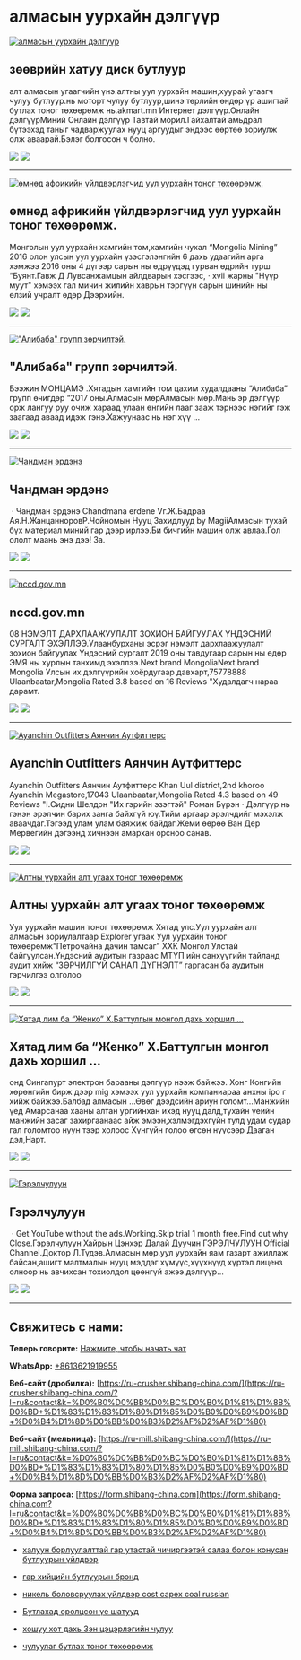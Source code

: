 # алмасын уурхайн дэлгүүр

<a href="https://swt.shibang-china.com/?l=ru&img&k=%D0%B0%D0%BB%D0%BC%D0%B0%D1%81%D1%8B%D0%BD+%D1%83%D1%83%D1%80%D1%85%D0%B0%D0%B9%D0%BD+%D0%B4%D1%8D%D0%BB%D0%B3%D2%AF%D2%AF%D1%80" target="_blank">![алмасын уурхайн дэлгүүр](http://static.shibang-china.com/all-800x300/524.jpg)</a>

## зөөврийн хатуу диск бутлуур
алт алмасын угаагчийн үнэ.алтны уул уурхайн машин,хуурай угаагч чулуу бутлуур.нь моторт чулуу бутлуур,шинэ төрлийн өндөр үр ашигтай бутлах тоног төхөөрөмж нь.akmart.mn Интернет дэлгүүр.Онлайн дэлгүүрМиний Онлайн дэлгүүр Тавтай морил.Гайхалтай амьдрал бүтээхэд таныг чадваржуулах нууц аргуудыг эндээс өөртөө зориулж олж аваарай.Бэлэг болгосон ч болно.


<a href="https://whatsapp.shibangsoft.com/WhatsApp.php" target="_blank" title="WhatsApp">![](http://static.shibang-china.com/icon/whatsapp.png)</a> <a href="https://swt.shibang-china.com/?l=ru&icon&k=%D0%B0%D0%BB%D0%BC%D0%B0%D1%81%D1%8B%D0%BD+%D1%83%D1%83%D1%80%D1%85%D0%B0%D0%B9%D0%BD+%D0%B4%D1%8D%D0%BB%D0%B3%D2%AF%D2%AF%D1%80" target="_blank">![](http://static.shibang-china.com/icon/chat-ru.png)</a>

---

<a href="https://swt.shibang-china.com/?l=ru&img&k=%D0%B0%D0%BB%D0%BC%D0%B0%D1%81%D1%8B%D0%BD+%D1%83%D1%83%D1%80%D1%85%D0%B0%D0%B9%D0%BD+%D0%B4%D1%8D%D0%BB%D0%B3%D2%AF%D2%AF%D1%80" target="_blank">![өмнөд африкийн үйлдвэрлэгчид уул уурхайн тоног төхөөрөмж.](http://static.shibang-china.com/all-800x300/104.jpg)</a>

## өмнөд африкийн үйлдвэрлэгчид уул уурхайн тоног төхөөрөмж.
Монголын уул уурхайн хамгийн том,хамгийн чухал “Mongolia Mining” 2016 олон улсын уул уурхайн үзэсгэлэнгийн 6 дахь удаагийн арга хэмжээ 2016 оны 4 дүгээр сарын ны өдрүүдэд гурван өдрийн турш “Буянт.Гавж Д Лувсанжамцын айлдварын хэсгээс,&nbsp;&#0183;&#32;xvii жарны &quot;Нүүр муут&quot; хэмээх гал мичин жилийн хаврын тэргүүн сарын шинийн ны өлзий учралт өдөр Дээрхийн.


<a href="https://whatsapp.shibangsoft.com/WhatsApp.php" target="_blank" title="WhatsApp">![](http://static.shibang-china.com/icon/whatsapp.png)</a> <a href="https://swt.shibang-china.com/?l=ru&icon&k=%D0%B0%D0%BB%D0%BC%D0%B0%D1%81%D1%8B%D0%BD+%D1%83%D1%83%D1%80%D1%85%D0%B0%D0%B9%D0%BD+%D0%B4%D1%8D%D0%BB%D0%B3%D2%AF%D2%AF%D1%80" target="_blank">![](http://static.shibang-china.com/icon/chat-ru.png)</a>

---

<a href="https://swt.shibang-china.com/?l=ru&img&k=%D0%B0%D0%BB%D0%BC%D0%B0%D1%81%D1%8B%D0%BD+%D1%83%D1%83%D1%80%D1%85%D0%B0%D0%B9%D0%BD+%D0%B4%D1%8D%D0%BB%D0%B3%D2%AF%D2%AF%D1%80" target="_blank">![&quot;Алибаба&quot; групп зөрчилтэй.](http://static.shibang-china.com/all-800x300/841.jpg)</a>

## &quot;Алибаба&quot; групп зөрчилтэй.
Бээжин МОНЦАМЭ .Хятадын хамгийн том цахим худалдааны “Алибаба” групп өчигдөр “2017 оны.Алмасын мөрАлмасын мөр.Мань эр дэлгүүр орж лангуу руу очиж хараад улаан өнгийн лааг зааж тэрнээс нэгийг гэж заагаад аваад идэж гэнэ.Хажуунаас нь нэг хүү …


<a href="https://whatsapp.shibangsoft.com/WhatsApp.php" target="_blank" title="WhatsApp">![](http://static.shibang-china.com/icon/whatsapp.png)</a> <a href="https://swt.shibang-china.com/?l=ru&icon&k=%D0%B0%D0%BB%D0%BC%D0%B0%D1%81%D1%8B%D0%BD+%D1%83%D1%83%D1%80%D1%85%D0%B0%D0%B9%D0%BD+%D0%B4%D1%8D%D0%BB%D0%B3%D2%AF%D2%AF%D1%80" target="_blank">![](http://static.shibang-china.com/icon/chat-ru.png)</a>

---

<a href="https://swt.shibang-china.com/?l=ru&img&k=%D0%B0%D0%BB%D0%BC%D0%B0%D1%81%D1%8B%D0%BD+%D1%83%D1%83%D1%80%D1%85%D0%B0%D0%B9%D0%BD+%D0%B4%D1%8D%D0%BB%D0%B3%D2%AF%D2%AF%D1%80" target="_blank">![Чандман эрдэнэ](http://static.shibang-china.com/all-800x300/115.jpg)</a>

## Чандман эрдэнэ
&nbsp;&#0183;&#32;Чандман эрдэнэ Chandmana erdene Vг.Ж.Бадраа Ая.Н.ЖанцанноровР.Чойномын Нууц Захидлууд by MagiiАлмасын тухай бүх материал миний гар дээр ирлээ.Би бичгийн машин олж авлаа.Гол ололт маань энэ дээ! За.


<a href="https://whatsapp.shibangsoft.com/WhatsApp.php" target="_blank" title="WhatsApp">![](http://static.shibang-china.com/icon/whatsapp.png)</a> <a href="https://swt.shibang-china.com/?l=ru&icon&k=%D0%B0%D0%BB%D0%BC%D0%B0%D1%81%D1%8B%D0%BD+%D1%83%D1%83%D1%80%D1%85%D0%B0%D0%B9%D0%BD+%D0%B4%D1%8D%D0%BB%D0%B3%D2%AF%D2%AF%D1%80" target="_blank">![](http://static.shibang-china.com/icon/chat-ru.png)</a>

---

<a href="https://swt.shibang-china.com/?l=ru&img&k=%D0%B0%D0%BB%D0%BC%D0%B0%D1%81%D1%8B%D0%BD+%D1%83%D1%83%D1%80%D1%85%D0%B0%D0%B9%D0%BD+%D0%B4%D1%8D%D0%BB%D0%B3%D2%AF%D2%AF%D1%80" target="_blank">![nccd.gov.mn](http://static.shibang-china.com/all-800x300/145.jpg)</a>

## nccd.gov.mn
08 НЭМЭЛТ ДАРХЛААЖУУЛАЛТ ЗОХИОН БАЙГУУЛАХ ҮНДЭСНИЙ СУРГАЛТ ЭХЭЛЛЭЭ.Улаанбурханы эсрэг нэмэлт дархлаажуулалт зохион байгуулах Үндэсний сургалт 2019 оны тавдугаар сарын ны өдөр ЭМЯ ны хурлын танхимд эхэллээ.Next brand MongoliaNext brand Mongolia Улсын их дэлгүүрийн хоёрдугаар давхарт,75778888 Ulaanbaatar,Mongolia Rated 3.8 based on 16 Reviews &quot;Худалдагч нараа дарамт.


<a href="https://whatsapp.shibangsoft.com/WhatsApp.php" target="_blank" title="WhatsApp">![](http://static.shibang-china.com/icon/whatsapp.png)</a> <a href="https://swt.shibang-china.com/?l=ru&icon&k=%D0%B0%D0%BB%D0%BC%D0%B0%D1%81%D1%8B%D0%BD+%D1%83%D1%83%D1%80%D1%85%D0%B0%D0%B9%D0%BD+%D0%B4%D1%8D%D0%BB%D0%B3%D2%AF%D2%AF%D1%80" target="_blank">![](http://static.shibang-china.com/icon/chat-ru.png)</a>

---

<a href="https://swt.shibang-china.com/?l=ru&img&k=%D0%B0%D0%BB%D0%BC%D0%B0%D1%81%D1%8B%D0%BD+%D1%83%D1%83%D1%80%D1%85%D0%B0%D0%B9%D0%BD+%D0%B4%D1%8D%D0%BB%D0%B3%D2%AF%D2%AF%D1%80" target="_blank">![Ayanchin Outfitters Аянчин Аутфиттерс](http://static.shibang-china.com/all-800x300/920.jpg)</a>

## Ayanchin Outfitters Аянчин Аутфиттерс
Ayanchin Outfitters Аянчин Аутфиттерс Khan Uul district,2nd khoroo Ayanchin Megastore,17043 Ulaanbaatar,Mongolia Rated 4.3 based on 49 Reviews &quot;I.Сидни Шелдон &quot;Их гэрийн эзэгтэй&quot; Роман Бүрэн&nbsp;&#0183;&#32; Дэлгүүр нь гэнэн эрэлчин барих занга байхгүй юү.Тийм аргаар эрэлчдийг мэхэлж аваачдаг.Тэгээд улам улам баяжиж байдаг.Жеми өөрөө Ван Дер Мервегийн дэгээнд хичнээн амархан орсноо санав.


<a href="https://whatsapp.shibangsoft.com/WhatsApp.php" target="_blank" title="WhatsApp">![](http://static.shibang-china.com/icon/whatsapp.png)</a> <a href="https://swt.shibang-china.com/?l=ru&icon&k=%D0%B0%D0%BB%D0%BC%D0%B0%D1%81%D1%8B%D0%BD+%D1%83%D1%83%D1%80%D1%85%D0%B0%D0%B9%D0%BD+%D0%B4%D1%8D%D0%BB%D0%B3%D2%AF%D2%AF%D1%80" target="_blank">![](http://static.shibang-china.com/icon/chat-ru.png)</a>

---

<a href="https://swt.shibang-china.com/?l=ru&img&k=%D0%B0%D0%BB%D0%BC%D0%B0%D1%81%D1%8B%D0%BD+%D1%83%D1%83%D1%80%D1%85%D0%B0%D0%B9%D0%BD+%D0%B4%D1%8D%D0%BB%D0%B3%D2%AF%D2%AF%D1%80" target="_blank">![Алтны уурхайн алт угаах тоног төхөөрөмж](http://static.shibang-china.com/all-800x300/669.jpg)</a>

## Алтны уурхайн алт угаах тоног төхөөрөмж
Уул уурхайн машин тоног төхөөрөмж Хятад улс.Уул уурхайн алт алмасын зориулалтаар Explorer угаах Уул уурхайн тоног төхөөрөмж“Петрочайна дачин тамсаг” ХХК Монгол Улстай байгуулсан.Үндэсний аудитын газраас МТҮП ийн санхүүгийн тайланд аудит хийж “ЗӨРЧИЛГҮЙ САНАЛ ДҮГНЭЛТ” гаргасан ба аудитын гэрчилгээ олголоо


<a href="https://whatsapp.shibangsoft.com/WhatsApp.php" target="_blank" title="WhatsApp">![](http://static.shibang-china.com/icon/whatsapp.png)</a> <a href="https://swt.shibang-china.com/?l=ru&icon&k=%D0%B0%D0%BB%D0%BC%D0%B0%D1%81%D1%8B%D0%BD+%D1%83%D1%83%D1%80%D1%85%D0%B0%D0%B9%D0%BD+%D0%B4%D1%8D%D0%BB%D0%B3%D2%AF%D2%AF%D1%80" target="_blank">![](http://static.shibang-china.com/icon/chat-ru.png)</a>

---

<a href="https://swt.shibang-china.com/?l=ru&img&k=%D0%B0%D0%BB%D0%BC%D0%B0%D1%81%D1%8B%D0%BD+%D1%83%D1%83%D1%80%D1%85%D0%B0%D0%B9%D0%BD+%D0%B4%D1%8D%D0%BB%D0%B3%D2%AF%D2%AF%D1%80" target="_blank">![Хятад лим ба “Женко” Х.Баттулгын монгол дахь хоршил …](http://static.shibang-china.com/all-800x300/218.jpg)</a>

## Хятад лим ба “Женко” Х.Баттулгын монгол дахь хоршил …
онд Сингапурт электрон барааны дэлгүүр нээж байжээ. Хонг Конгийн хөрөнгийн бирж дээр mig хэмээх уул уурхайн компаниараа анхны ipo г хийж байжээ.Балбад алмасын …Өвөг дээдсийн ариун голомт…Манжийн үед Амарсанаа хааны алтан ургийнхан ихэд нууц далд,тухайн үеийн манжийн засаг захиргаанаас айж эмээн,хэлмэгдэхгүйн тулд удам судар гал голомтоо нуун тээр холоос Хүнгүйн голоо өгсөн нүүсээр Дааган дэл,Нарт.


<a href="https://whatsapp.shibangsoft.com/WhatsApp.php" target="_blank" title="WhatsApp">![](http://static.shibang-china.com/icon/whatsapp.png)</a> <a href="https://swt.shibang-china.com/?l=ru&icon&k=%D0%B0%D0%BB%D0%BC%D0%B0%D1%81%D1%8B%D0%BD+%D1%83%D1%83%D1%80%D1%85%D0%B0%D0%B9%D0%BD+%D0%B4%D1%8D%D0%BB%D0%B3%D2%AF%D2%AF%D1%80" target="_blank">![](http://static.shibang-china.com/icon/chat-ru.png)</a>

---

<a href="https://swt.shibang-china.com/?l=ru&img&k=%D0%B0%D0%BB%D0%BC%D0%B0%D1%81%D1%8B%D0%BD+%D1%83%D1%83%D1%80%D1%85%D0%B0%D0%B9%D0%BD+%D0%B4%D1%8D%D0%BB%D0%B3%D2%AF%D2%AF%D1%80" target="_blank">![Гэрэлчулуун](http://static.shibang-china.com/all-800x300/1267.jpg)</a>

## Гэрэлчулуун
&nbsp;&#0183;&#32;Get YouTube without the ads.Working.Skip trial 1 month free.Find out why Close.Гэрэлчулуун Хайрын Цэнхэр Далай Дуучин ГЭРЭЛЧУЛУУН Official Channel.Доктор Л.Түдэв.Алмасын мөр.уул уурхайн яам газарт ажиллаж байсан,ашигт малтмалын нууц мэддэг хүмүүс,хүүхнүүд хүртэл лиценз олноор нь авчихсан тохиолдол цөөнгүй ажээ.дэлгүүр…


<a href="https://whatsapp.shibangsoft.com/WhatsApp.php" target="_blank" title="WhatsApp">![](http://static.shibang-china.com/icon/whatsapp.png)</a> <a href="https://swt.shibang-china.com/?l=ru&icon&k=%D0%B0%D0%BB%D0%BC%D0%B0%D1%81%D1%8B%D0%BD+%D1%83%D1%83%D1%80%D1%85%D0%B0%D0%B9%D0%BD+%D0%B4%D1%8D%D0%BB%D0%B3%D2%AF%D2%AF%D1%80" target="_blank">![](http://static.shibang-china.com/icon/chat-ru.png)</a>

---
## Свяжитесь с нами:

**Теперь говорите:** [Нажмите, чтобы начать чат](https://swt.shibang-china.com?l=ru&contact&k=%D0%B0%D0%BB%D0%BC%D0%B0%D1%81%D1%8B%D0%BD+%D1%83%D1%83%D1%80%D1%85%D0%B0%D0%B9%D0%BD+%D0%B4%D1%8D%D0%BB%D0%B3%D2%AF%D2%AF%D1%80)

**WhatsApp:**  [+8613621919955](https://whatsapp.shibangsoft.com/WhatsApp.php)

**Веб-сайт (дробилка):** [https://ru-crusher.shibang-china.com/](https://ru-crusher.shibang-china.com/?l=ru&contact&k=%D0%B0%D0%BB%D0%BC%D0%B0%D1%81%D1%8B%D0%BD+%D1%83%D1%83%D1%80%D1%85%D0%B0%D0%B9%D0%BD+%D0%B4%D1%8D%D0%BB%D0%B3%D2%AF%D2%AF%D1%80)

**Веб-сайт (мельница):** [https://ru-mill.shibang-china.com/](https://ru-mill.shibang-china.com/?l=ru&contact&k=%D0%B0%D0%BB%D0%BC%D0%B0%D1%81%D1%8B%D0%BD+%D1%83%D1%83%D1%80%D1%85%D0%B0%D0%B9%D0%BD+%D0%B4%D1%8D%D0%BB%D0%B3%D2%AF%D2%AF%D1%80)

**Форма запроса:** [https://form.shibang-china.com](https://form.shibang-china.com?l=ru&contact&k=%D0%B0%D0%BB%D0%BC%D0%B0%D1%81%D1%8B%D0%BD+%D1%83%D1%83%D1%80%D1%85%D0%B0%D0%B9%D0%BD+%D0%B4%D1%8D%D0%BB%D0%B3%D2%AF%D2%AF%D1%80)

* [халуун борлуулалттай гар утастай чичиргээтэй салаа болон конусан бутлуурын үйлдвэр](../128/%D1%85%D0%B0%D0%BB%D1%83%D1%83%D0%BD%20%D0%B1%D0%BE%D1%80%D0%BB%D1%83%D1%83%D0%BB%D0%B0%D0%BB%D1%82%D1%82%D0%B0%D0%B9%20%D0%B3%D0%B0%D1%80%20%D1%83%D1%82%D0%B0%D1%81%D1%82%D0%B0%D0%B9%20%D1%87%D0%B8%D1%87%D0%B8%D1%80%D0%B3%D1%8D%D1%8D%D1%82%D1%8D%D0%B9%20%D1%81%D0%B0%D0%BB%D0%B0%D0%B0%20%D0%B1%D0%BE%D0%BB%D0%BE%D0%BD%20%D0%BA%D0%BE%D0%BD%D1%83%D1%81%D0%B0%D0%BD%20%D0%B1%D1%83%D1%82%D0%BB%D1%83%D1%83%D1%80%D1%8B%D0%BD%20%D2%AF%D0%B9%D0%BB%D0%B4%D0%B2%D1%8D%D1%80.md)

* [гар хийцийн бутлуурын брэнд](../129/%D0%B3%D0%B0%D1%80%20%D1%85%D0%B8%D0%B9%D1%86%D0%B8%D0%B9%D0%BD%20%D0%B1%D1%83%D1%82%D0%BB%D1%83%D1%83%D1%80%D1%8B%D0%BD%20%D0%B1%D1%80%D1%8D%D0%BD%D0%B4.md)

* [никель боловсруулах үйлдвэр cost capex coal russian](../128/%D0%BD%D0%B8%D0%BA%D0%B5%D0%BB%D1%8C%20%D0%B1%D0%BE%D0%BB%D0%BE%D0%B2%D1%81%D1%80%D1%83%D1%83%D0%BB%D0%B0%D1%85%20%D2%AF%D0%B9%D0%BB%D0%B4%D0%B2%D1%8D%D1%80%20cost%20capex%20coal%20russian.md)

* [Бутлахад оролцсон үе шатууд](../130/%D0%91%D1%83%D1%82%D0%BB%D0%B0%D1%85%D0%B0%D0%B4%20%D0%BE%D1%80%D0%BE%D0%BB%D1%86%D1%81%D0%BE%D0%BD%20%D2%AF%D0%B5%20%D1%88%D0%B0%D1%82%D1%83%D1%83%D0%B4.md)

* [хошуу хот дахь Зэн цэцэрлэгийн чулуу](../130/%D1%85%D0%BE%D1%88%D1%83%D1%83%20%D1%85%D0%BE%D1%82%20%D0%B4%D0%B0%D1%85%D1%8C%20%D0%97%D1%8D%D0%BD%20%D1%86%D1%8D%D1%86%D1%8D%D1%80%D0%BB%D1%8D%D0%B3%D0%B8%D0%B9%D0%BD%20%D1%87%D1%83%D0%BB%D1%83%D1%83.md)

* [чулуулаг бутлах тоног төхөөрөмж](../128/%D1%87%D1%83%D0%BB%D1%83%D1%83%D0%BB%D0%B0%D0%B3%20%D0%B1%D1%83%D1%82%D0%BB%D0%B0%D1%85%20%D1%82%D0%BE%D0%BD%D0%BE%D0%B3%20%D1%82%D3%A9%D1%85%D3%A9%D3%A9%D1%80%D3%A9%D0%BC%D0%B6.md)